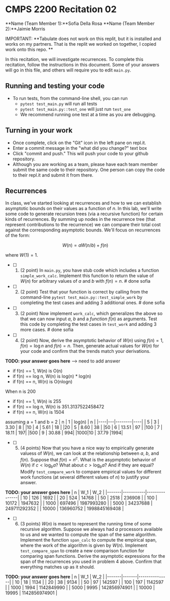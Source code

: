# CMPS 2200  Recitation 02

**Name (Team Member 1):**Sofia Della Rosa
**Name (Team Member 2):**Jaimie Morris

IMPORTANT: 
**Tabulate does not work on this replit, but it is installed and works on my partners. That is the replit we worked on together, I copied work onto this repo. **

In this recitation, we will investigate recurrences. 
To complete this recitation, follow the instructions in this document. Some of your answers will go in this file, and others will require you to edit `main.py`.



## Running and testing your code
- To run tests, from the command-line shell, you can run
  + `pytest test_main.py` will run all tests
  + `pytest test_main.py::test_one` will just run `test_one`
  + We recommend running one test at a time as you are debugging.

## Turning in your work

- Once complete, click on the "Git" icon in the left pane on repl.it.
- Enter a commit message in the "what did you change?" text box
- Click "commit and push." This will push your code to your github repository.
- Although you are working as a team, please have each team member submit the same code to their repository. One person can copy the code to their repl.it and submit it from there.

## Recurrences

In class, we've started looking at recurrences and how to we can establish asymptotic bounds on their values as a function of $n$. In this lab, we'll write some code to generate recursion trees (via a recursive function) for certain kinds of recurrences. By summing up nodes in the recurrence tree (that represent contributions to the recurrence) we can compare their total cost against the corresponding asymptotic bounds. We'll focus on  recurrences of the form:

$$ W(n) = aW(n/b) + f(n) $$

where $W(1) = 1$.

- [ ] 1. (2 point) In `main.py`, you have stub code which includes a function `simple_work_calc`. Implement this function to return the value of $W(n)$ for arbitrary values of $a$ and $b$ with $f(n)=n$. # done sofia

- [ ] 2. (2 point) Test that your function is correct by calling from the command-line `pytest test_main.py::test_simple_work` by completing the test cases and adding 3 additional ones. # done sofia 

- [ ] 3. (2 point) Now implement `work_calc`, which generalizes the above so that we can now input $a$, $b$ and a *function* $f(n)$ as arguments. Test this code by completing the test cases in `test_work` and adding 3 more cases. # done sofia 

- [ ] 4. (2 point) Now, derive the asymptotic behavior of $W(n)$ using $f(n) = 1$, $f(n) = \log n$ and $f(n) = n$. Then, generate actual values for $W(n)$ for your code and confirm that the trends match your derivations.

**TODO: your answer goes here** --> need to add answer
- if f(n) == 1, W(n) is O(n)
- if f(n) == log n, W(n) is log(n) * log(n)
- if f(n) == n, W(n) is O(nlogn)

When n is 200
- if f(n) == 1, W(n) is 255
- if f(n) == log n, W(n) is 351.3137522458472
- if f(n) == n, W(n) is 1504
  
assuming a = 1 and b = 2 
| n  | 1 | log(n) | n  |
|----|---|--------|----|
| 5  | 3 | 3.30   | 8  |
|10  | 4 | 5.61   | 18 |
|20  | 5 | 8.60   | 38 |
|50  | 6 | 13.51  | 97 |
|100 | 7 | 18.11  | 197|
|500 | 9 | 30.88  | 994|
|1000|10 | 37.79  |1994|


- [ ] 5. (4 points) Now that you have a nice way to empirically generate valuess of $W(n)$, we can look at the relationship between $a$, $b$, and $f(n)$. Suppose that $f(n) = n^c$. What is the asypmptotic behavior of $W(n)$ if $c < \log_b a$? What about $c > \log_b a$? And if they are equal? Modify `test_compare_work` to compare empirical values for different work functions (at several different values of $n$) to justify your answer. 

**TODO: your answer goes here**
|     n |       W_1 |           W_2 |
|-------|-----------|---------------|
|    10 |       126 |          1692 |
|    20 |       524 |         14768 |
|    50 |      2518 |        236908 |
|   100 |     10172 |       1947632 |
|  1000 |    697496 |    1987993280 |
|  5000 |  34237688 |  249711292352 |
| 10000 | 136960752 | 1998845169408 |

- [ ] 6. (3 points) $W(n)$ is meant to represent the running time of some recursive algorithm. Suppose we always had $a$ processors available to us and we wanted to compute the span of the same algorithm. Implement the function `span_calc` to compute the empirical span, where the work of the algorithm is given by $W(n)$. Implement `test_compare_span` to create a new comparison function for comparing span functions. Derive the asymptotic expressions for the span of the recurrences you used in problem 4 above. Confirm that everything matches up as it should. 

**TODO: your answer goes here**
|     n |   W_1 |           W_2 |
|-------|-------|---------------|
|    10 |    18 |          1134 |
|    20 |    38 |          9134 |
|    50 |    97 |        142597 |
|   100 |   197 |       1142597 |
|  1000 |  1994 |    1142849990 |
|  5000 |  9995 |  142856974901 |
| 10000 | 19995 | 1142856974901 |
